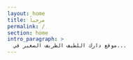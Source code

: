 ```yaml
---
layout: home
title: مرحباً
permalink: /
section: home
intro_paragraph: >
  موقع دارك اللطيف الظريف الصغير في...
---
```

